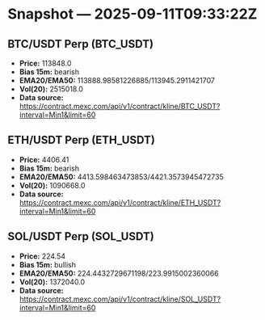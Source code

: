 # Snapshot — 2025-09-11T09:33:22Z

## BTC/USDT Perp (BTC_USDT)
- **Price:** 113848.0
- **Bias 15m:** bearish
- **EMA20/EMA50:** 113888.98581226885/113945.2911421707
- **Vol(20):** 2515018.0
- **Data source:** https://contract.mexc.com/api/v1/contract/kline/BTC_USDT?interval=Min1&limit=60

## ETH/USDT Perp (ETH_USDT)
- **Price:** 4406.41
- **Bias 15m:** bearish
- **EMA20/EMA50:** 4413.598463473853/4421.3573945472735
- **Vol(20):** 1090668.0
- **Data source:** https://contract.mexc.com/api/v1/contract/kline/ETH_USDT?interval=Min1&limit=60

## SOL/USDT Perp (SOL_USDT)
- **Price:** 224.54
- **Bias 15m:** bullish
- **EMA20/EMA50:** 224.4432729671198/223.9915002360066
- **Vol(20):** 1372040.0
- **Data source:** https://contract.mexc.com/api/v1/contract/kline/SOL_USDT?interval=Min1&limit=60
